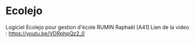 # Ecolejo
Logiciel Ecolejo pour gestion d'école
RUMIN
Raphaël
[A41]
Lien de la video : https://youtu.be/VDRphpQz2_0